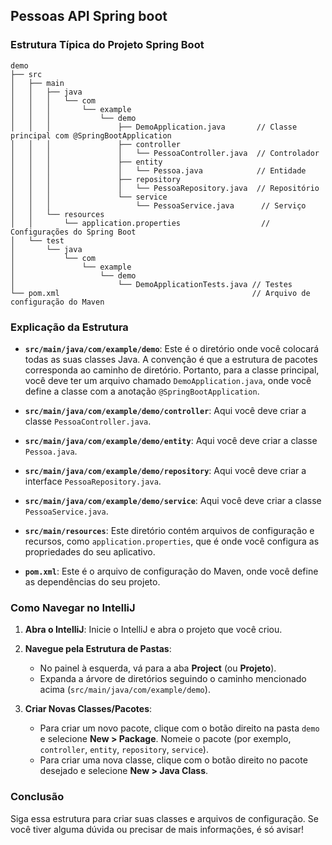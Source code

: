 ## Pessoas API Spring boot

### Estrutura Típica do Projeto Spring Boot

```
demo
├── src
│   ├── main
│   │   ├── java
│   │   │   └── com
│   │   │       └── example
│   │   │           └── demo
│   │   │               ├── DemoApplication.java       // Classe principal com @SpringBootApplication
│   │   │               ├── controller
│   │   │               │   └── PessoaController.java  // Controlador
│   │   │               ├── entity
│   │   │               │   └── Pessoa.java            // Entidade
│   │   │               ├── repository
│   │   │               │   └── PessoaRepository.java  // Repositório
│   │   │               └── service
│   │   │                   └── PessoaService.java      // Serviço
│   │   └── resources
│   │       └── application.properties                  // Configurações do Spring Boot
│   └── test
│       └── java
│           └── com
│               └── example
│                   └── demo
│                       └── DemoApplicationTests.java // Testes
└── pom.xml                                           // Arquivo de configuração do Maven
```

### Explicação da Estrutura

- **`src/main/java/com/example/demo`**: Este é o diretório onde você colocará todas as suas classes Java. A convenção é que a estrutura de pacotes corresponda ao caminho de diretório. Portanto, para a classe principal, você deve ter um arquivo chamado `DemoApplication.java`, onde você define a classe com a anotação `@SpringBootApplication`.

- **`src/main/java/com/example/demo/controller`**: Aqui você deve criar a classe `PessoaController.java`.

- **`src/main/java/com/example/demo/entity`**: Aqui você deve criar a classe `Pessoa.java`.

- **`src/main/java/com/example/demo/repository`**: Aqui você deve criar a interface `PessoaRepository.java`.

- **`src/main/java/com/example/demo/service`**: Aqui você deve criar a classe `PessoaService.java`.

- **`src/main/resources`**: Este diretório contém arquivos de configuração e recursos, como `application.properties`, que é onde você configura as propriedades do seu aplicativo.

- **`pom.xml`**: Este é o arquivo de configuração do Maven, onde você define as dependências do seu projeto.

### Como Navegar no IntelliJ

1. **Abra o IntelliJ**: Inicie o IntelliJ e abra o projeto que você criou.

2. **Navegue pela Estrutura de Pastas**:
   - No painel à esquerda, vá para a aba **Project** (ou **Projeto**).
   - Expanda a árvore de diretórios seguindo o caminho mencionado acima (`src/main/java/com/example/demo`).

3. **Criar Novas Classes/Pacotes**:
   - Para criar um novo pacote, clique com o botão direito na pasta `demo` e selecione **New > Package**. Nomeie o pacote (por exemplo, `controller`, `entity`, `repository`, `service`).
   - Para criar uma nova classe, clique com o botão direito no pacote desejado e selecione **New > Java Class**.

### Conclusão

Siga essa estrutura para criar suas classes e arquivos de configuração. Se você tiver alguma dúvida ou precisar de mais informações, é só avisar!
